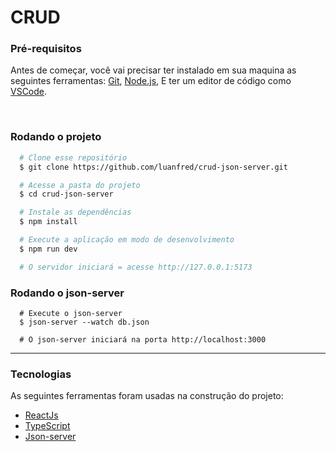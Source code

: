 # CRUD

<h3>Pré-requisitos</h3>
<p>
  Antes de começar, você vai precisar ter instalado em sua maquina as seguintes ferramentas: 
  <a href="https://git-scm.com/"> Git</a>,
  <a href="https://nodejs.org/en/"> Node.js</a>,
  E ter um editor de código como 
  <a href="https://code.visualstudio.com/"> VSCode</a>.
<p>

<br>

<h3>Rodando o projeto</h3>

```bash
  # Clone esse repositório
  $ git clone https://github.com/luanfred/crud-json-server.git

  # Acesse a pasta do projeto
  $ cd crud-json-server

  # Instale as dependências
  $ npm install

  # Execute a aplicação em modo de desenvolvimento
  $ npm run dev

  # O servidor iniciará = acesse http://127.0.0.1:5173
```

<h3>Rodando o json-server</h3>

``` 
  # Execute o json-server 
  $ json-server --watch db.json
  
  # O json-server iniciará na porta http://localhost:3000
```

<hr>

<h3>Tecnologias</h3>
<p>As seguintes ferramentas foram usadas na construção do projeto:</p>
    <ul>
        <li><a href="https://pt-br.reactjs.org/">ReactJs</a></li>
        <li><a href="https://www.typescriptlang.org/">TypeScript</a></li>    
        <li><a href="https://www.npmjs.com/package/json-server">Json-server</a></li>   
    </ul>
